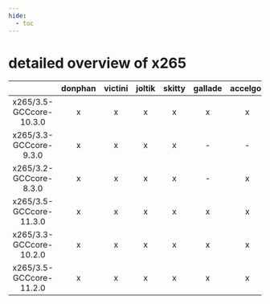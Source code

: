 ```yaml
---
hide:
  - toc
---
```


detailed overview of x265
=========================

| |donphan|victini|joltik|skitty|gallade|accelgor|swalot|doduo|
| :---: | :---: | :---: | :---: | :---: | :---: | :---: | :---: | :---: |
|x265/3.5-GCCcore-10.3.0|x|x|x|x|x|x|x|x|
|x265/3.3-GCCcore-9.3.0|x|x|x|x|-|-|x|x|
|x265/3.2-GCCcore-8.3.0|x|x|x|x|-|x|x|x|
|x265/3.5-GCCcore-11.3.0|x|x|x|x|x|x|x|x|
|x265/3.3-GCCcore-10.2.0|x|x|x|x|x|x|x|x|
|x265/3.5-GCCcore-11.2.0|x|x|x|x|x|x|x|x|
